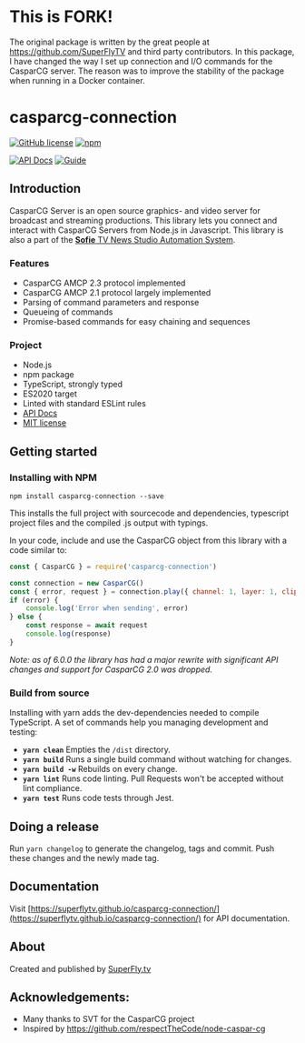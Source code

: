 # This is FORK!

The original package is written by the great people at https://github.com/SuperFlyTV and third party contributors.
In this package, I have changed the way I set up connection and I/O commands for the CasparCG server.
The reason was to improve the stability of the package when running in a Docker container.



# casparcg-connection

[![GitHub license](https://img.shields.io/badge/license-MIT-blue.svg?style=flat-square)](https://raw.githubusercontent.com/SuperFlyTV/casparcg-connection/master/LICENSE) [![npm](https://img.shields.io/npm/v/casparcg-connection.svg?style=flat-square)](https://www.npmjs.com/package/casparcg-connection)

[![API Docs](https://img.shields.io/badge/Docs-Api-orange.svg?style=flat-square)](https://superflytv.github.io/casparcg-connection/) [![Guide](https://img.shields.io/badge/Docs-Getting%20started%20guide-orange.svg?style=flat-square)](https://superfly-tv.gitbooks.io/casparcg-connection-getting-started-guide/content/)

## Introduction

CasparCG Server is an open source graphics- and video server for broadcast and streaming productions. This library lets you connect and interact with CasparCG Servers from Node.js in Javascript.
This library is also a part of the [**Sofie** TV News Studio Automation System](https://github.com/nrkno/Sofie-TV-automation/).

### Features

- CasparCG AMCP 2.3 protocol implemented
- CasparCG AMCP 2.1 protocol largely implemented
- Parsing of command parameters and response
- Queueing of commands
- Promise-based commands for easy chaining and sequences

### Project

- Node.js
- npm package
- TypeScript, strongly typed
- ES2020 target
- Linted with standard ESLint rules
- [API Docs](https://superflytv.github.io/casparcg-connection/)
- [MIT license](https://raw.githubusercontent.com/SuperFlyTV/casparcg-connection/master/LICENSE)

## Getting started

### Installing with NPM

```
npm install casparcg-connection --save
```

This installs the full project with sourcecode and dependencies, typescript project files and the compiled .js output with typings.

In your code, include and use the CasparCG object from this library with a code similar to:

```javascript
const { CasparCG } = require('casparcg-connection')

const connection = new CasparCG()
const { error, request } = connection.play({ channel: 1, layer: 1, clip: 'amb' })
if (error) {
	console.log('Error when sending', error)
} else {
	const response = await request
	console.log(response)
}
```

_Note: as of 6.0.0 the library has had a major rewrite with significant API changes and support for CasparCG 2.0 was dropped._

### Build from source

Installing with yarn adds the dev-dependencies needed to compile TypeScript. A set of commands help you managing development and testing:

- **`yarn clean`** Empties the `/dist` directory.
- **`yarn build`** Runs a single build command without watching for changes.
- **`yarn build -w`** Rebuilds on every change.
- **`yarn lint`** Runs code linting. Pull Requests won't be accepted without lint compliance.
- **`yarn test`** Runs code tests through Jest.

## Doing a release

Run `yarn changelog` to generate the changelog, tags and commit. Push these changes and the newly made tag.

## Documentation

Visit [https://superflytv.github.io/casparcg-connection/](https://superflytv.github.io/casparcg-connection/) for API documentation.

## About

Created and published by [SuperFly.tv](http://superfly.tv)

## Acknowledgements:

- Many thanks to SVT for the CasparCG project
- Inspired by https://github.com/respectTheCode/node-caspar-cg
